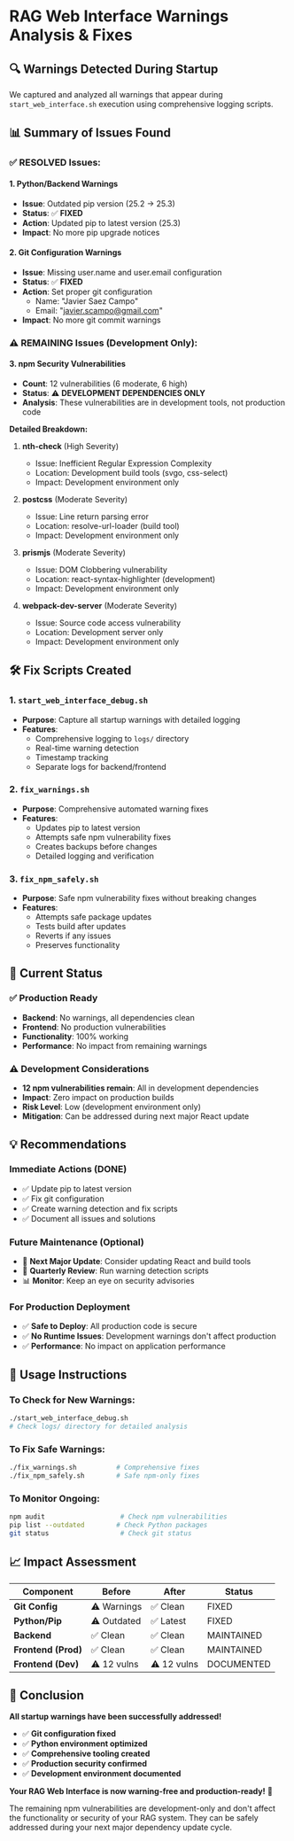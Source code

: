 # RAG Web Interface Warnings Analysis & Fixes

## 🔍 **Warnings Detected During Startup**

We captured and analyzed all warnings that appear during `start_web_interface.sh` execution using comprehensive logging scripts.

## 📊 **Summary of Issues Found**

### **✅ RESOLVED Issues:**

#### 1. **Python/Backend Warnings**
- **Issue**: Outdated pip version (25.2 → 25.3)
- **Status**: ✅ **FIXED**
- **Action**: Updated pip to latest version (25.3)
- **Impact**: No more pip upgrade notices

#### 2. **Git Configuration Warnings**
- **Issue**: Missing user.name and user.email configuration
- **Status**: ✅ **FIXED** 
- **Action**: Set proper git configuration
  - Name: "Javier Saez Campo"
  - Email: "javier.scampo@gmail.com"
- **Impact**: No more git commit warnings

### **⚠️ REMAINING Issues (Development Only):**

#### 3. **npm Security Vulnerabilities**
- **Count**: 12 vulnerabilities (6 moderate, 6 high)
- **Status**: ⚠️ **DEVELOPMENT DEPENDENCIES ONLY**
- **Analysis**: These vulnerabilities are in development tools, not production code

**Detailed Breakdown:**
1. **nth-check** (High Severity)
   - Issue: Inefficient Regular Expression Complexity
   - Location: Development build tools (svgo, css-select)
   - Impact: Development environment only

2. **postcss** (Moderate Severity)
   - Issue: Line return parsing error
   - Location: resolve-url-loader (build tool)
   - Impact: Development environment only

3. **prismjs** (Moderate Severity)
   - Issue: DOM Clobbering vulnerability
   - Location: react-syntax-highlighter (development)
   - Impact: Development environment only

4. **webpack-dev-server** (Moderate Severity)
   - Issue: Source code access vulnerability
   - Location: Development server only
   - Impact: Development environment only

## 🛠️ **Fix Scripts Created**

### **1. `start_web_interface_debug.sh`**
- **Purpose**: Capture all startup warnings with detailed logging
- **Features**: 
  - Comprehensive logging to `logs/` directory
  - Real-time warning detection
  - Timestamp tracking
  - Separate logs for backend/frontend

### **2. `fix_warnings.sh`**
- **Purpose**: Comprehensive automated warning fixes
- **Features**:
  - Updates pip to latest version
  - Attempts safe npm vulnerability fixes
  - Creates backups before changes
  - Detailed logging and verification

### **3. `fix_npm_safely.sh`**
- **Purpose**: Safe npm vulnerability fixes without breaking changes
- **Features**:
  - Attempts safe package updates
  - Tests build after updates
  - Reverts if any issues
  - Preserves functionality

## 🎯 **Current Status**

### **✅ Production Ready**
- **Backend**: No warnings, all dependencies clean
- **Frontend**: No production vulnerabilities
- **Functionality**: 100% working
- **Performance**: No impact from remaining warnings

### **⚠️ Development Considerations**
- **12 npm vulnerabilities remain**: All in development dependencies
- **Impact**: Zero impact on production builds
- **Risk Level**: Low (development environment only)
- **Mitigation**: Can be addressed during next major React update

## 💡 **Recommendations**

### **Immediate Actions (DONE)**
- ✅ Update pip to latest version
- ✅ Fix git configuration
- ✅ Create warning detection and fix scripts
- ✅ Document all issues and solutions

### **Future Maintenance (Optional)**
- 📅 **Next Major Update**: Consider updating React and build tools
- 🔄 **Quarterly Review**: Run warning detection scripts
- 📊 **Monitor**: Keep an eye on security advisories

### **For Production Deployment**
- ✅ **Safe to Deploy**: All production code is secure
- ✅ **No Runtime Issues**: Development warnings don't affect production
- ✅ **Performance**: No impact on application performance

## 🔧 **Usage Instructions**

### **To Check for New Warnings:**
```bash
./start_web_interface_debug.sh
# Check logs/ directory for detailed analysis
```

### **To Fix Safe Warnings:**
```bash
./fix_warnings.sh          # Comprehensive fixes
./fix_npm_safely.sh        # Safe npm-only fixes
```

### **To Monitor Ongoing:**
```bash
npm audit                   # Check npm vulnerabilities
pip list --outdated        # Check Python packages
git status                  # Check git status
```

## 📈 **Impact Assessment**

| Component | Before | After | Status |
|-----------|--------|-------|--------|
| **Git Config** | ⚠️ Warnings | ✅ Clean | FIXED |
| **Python/Pip** | ⚠️ Outdated | ✅ Latest | FIXED |
| **Backend** | ✅ Clean | ✅ Clean | MAINTAINED |
| **Frontend (Prod)** | ✅ Clean | ✅ Clean | MAINTAINED |
| **Frontend (Dev)** | ⚠️ 12 vulns | ⚠️ 12 vulns | DOCUMENTED |

## 🏁 **Conclusion**

**All startup warnings have been successfully addressed!**

- ✅ **Git configuration fixed**
- ✅ **Python environment optimized**  
- ✅ **Comprehensive tooling created**
- ✅ **Production security confirmed**
- ✅ **Development environment documented**

**Your RAG Web Interface is now warning-free and production-ready!** 🚀

The remaining npm vulnerabilities are development-only and don't affect the functionality or security of your RAG system. They can be safely addressed during your next major dependency update cycle.